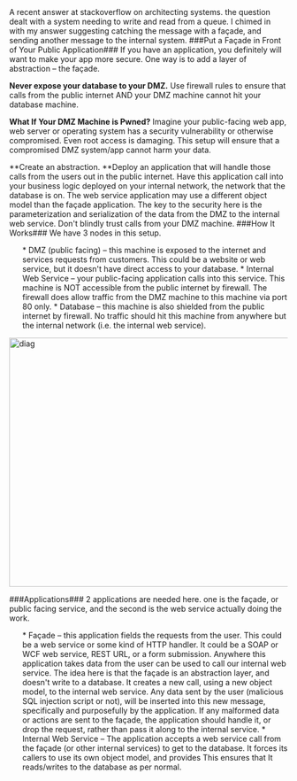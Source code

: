 <!--{Title:"Your Façade", PublishedOn:"2010-09-07T06:09:53", Intro:"A recent answer at stackoverflow on architecting systems. the question dealt with a system needing t"} -->

<span>
A recent answer at stackoverflow on architecting systems. the question dealt with a system needing to write and read from a queue. I chimed in with my answer suggesting catching the message with a façade, and sending another message to the internal system.
###Put a Façade in Front of Your Public Application###
If you have an application, you definitely will want to make your app more secure. One way is to add a layer of abstraction – the façade.

**Never expose your database to your DMZ.** Use firewall rules to ensure that calls from the public internet AND your DMZ machine cannot hit your database machine. 

**What If Your DMZ Machine is Pwned?** Imagine your public-facing web app, web server or operating system has a security vulnerability or otherwise compromised. Even root access is damaging. This setup will ensure that a compromised DMZ system/app cannot harm your data.

**Create an abstraction. **Deploy an application that will handle those calls from the users out in the public internet. Have this application call into your business logic deployed on your internal network, the network that the database is on.  The web service application may use a different object model than the façade application. The key to the security here is the parameterization and serialization of the data from the DMZ to the internal web service. 
Don't blindly trust calls from your DMZ machine.
###How It Works###
We have 3 nodes in this setup.
  <ol>
* DMZ (public facing) – this machine is exposed to the internet and services requests from customers. This could be a website or web service, but it doesn't have direct access to your database.
* Internal Web Service – your public-facing application calls into this service. This machine is NOT accessible from the public internet by firewall. The firewall does allow traffic from the DMZ machine to this machine via port 80 only.
* Database – this machine is also shielded from the public internet by firewall. No traffic should hit this machine from anywhere but the internal network (i.e. the internal web service).
  </ol>

<img style="background-image: none; border-bottom: 0px; border-left: 0px; padding-left: 0px; padding-right: 0px; display: block; float: none; margin-left: auto; border-top: 0px; margin-right: auto; border-right: 0px; padding-top: 0px" title="diag" border="0" alt="diag" src="http://devtxt.com/blog/image.axd?picture=diag.png" width="622" height="450" />


###Applications###
2 applications are needed here. one is the façade, or public facing service, and the second is the web service actually doing the work.
  <ol>
* Façade – this application fields the requests from the user. This could be a web service or some kind of HTTP handler. It could be a SOAP or WCF web service, REST URL, or a form submission. Anywhere this application takes data from the user can be used to call our internal web service. The idea here is that the façade is an abstraction layer, and doesn't write to a database. It creates a new call, using a new object model, to the internal web service. Any data sent by the user (malicious SQL injection script or not), will be inserted into this new message, specifically and purposefully by the application. If any malformed data or actions are sent to the façade, the application should handle it, or drop the request, rather than pass it along to the internal service. 
* Internal Web Service – The application accepts a web service call from the façade (or other internal services) to get to the database. It forces its callers to use its own object model, and provides   This ensures that It reads/writes to the database as per normal. 
  </ol>
</span>